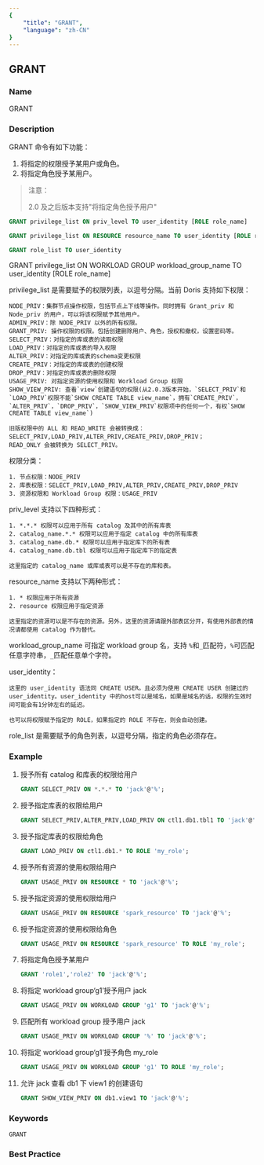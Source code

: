 ```yaml
---
{
    "title": "GRANT",
    "language": "zh-CN"
}
---
```


<!--
Licensed to the Apache Software Foundation (ASF) under one
or more contributor license agreements.  See the NOTICE file
distributed with this work for additional information
regarding copyright ownership.  The ASF licenses this file
to you under the Apache License, Version 2.0 (the
"License"); you may not use this file except in compliance
with the License.  You may obtain a copy of the License at

  http://www.apache.org/licenses/LICENSE-2.0

Unless required by applicable law or agreed to in writing,
software distributed under the License is distributed on an
"AS IS" BASIS, WITHOUT WARRANTIES OR CONDITIONS OF ANY
KIND, either express or implied.  See the License for the
specific language governing permissions and limitations
under the License.
-->

## GRANT

### Name

GRANT

### Description

GRANT 命令有如下功能：

1. 将指定的权限授予某用户或角色。
2. 将指定角色授予某用户。

>注意：
>
>2.0 及之后版本支持"将指定角色授予用户"

```sql
GRANT privilege_list ON priv_level TO user_identity [ROLE role_name]

GRANT privilege_list ON RESOURCE resource_name TO user_identity [ROLE role_name]

GRANT role_list TO user_identity
```

GRANT privilege_list ON WORKLOAD GROUP workload_group_name TO user_identity [ROLE role_name]

privilege_list 是需要赋予的权限列表，以逗号分隔。当前 Doris 支持如下权限：

    NODE_PRIV：集群节点操作权限，包括节点上下线等操作。同时拥有 Grant_priv 和 Node_priv 的用户，可以将该权限赋予其他用户。
    ADMIN_PRIV：除 NODE_PRIV 以外的所有权限。
    GRANT_PRIV: 操作权限的权限。包括创建删除用户、角色，授权和撤权，设置密码等。
    SELECT_PRIV：对指定的库或表的读取权限
    LOAD_PRIV：对指定的库或表的导入权限
    ALTER_PRIV：对指定的库或表的schema变更权限
    CREATE_PRIV：对指定的库或表的创建权限
    DROP_PRIV：对指定的库或表的删除权限
    USAGE_PRIV: 对指定资源的使用权限和 Workload Group 权限
    SHOW_VIEW_PRIV: 查看`view`创建语句的权限(从2.0.3版本开始，`SELECT_PRIV`和`LOAD_PRIV`权限不能`SHOW CREATE TABLE view_name`，拥有`CREATE_PRIV`，`ALTER_PRIV`，`DROP_PRIV`，`SHOW_VIEW_PRIV`权限项中的任何一个，有权`SHOW CREATE TABLE view_name`)
    
    旧版权限中的 ALL 和 READ_WRITE 会被转换成：SELECT_PRIV,LOAD_PRIV,ALTER_PRIV,CREATE_PRIV,DROP_PRIV；
    READ_ONLY 会被转换为 SELECT_PRIV。

权限分类：

    1. 节点权限：NODE_PRIV
    2. 库表权限：SELECT_PRIV,LOAD_PRIV,ALTER_PRIV,CREATE_PRIV,DROP_PRIV
    3. 资源权限和 Workload Group 权限：USAGE_PRIV

priv_level 支持以下四种形式：

    1. *.*.* 权限可以应用于所有 catalog 及其中的所有库表
    2. catalog_name.*.* 权限可以应用于指定 catalog 中的所有库表
    3. catalog_name.db.* 权限可以应用于指定库下的所有表
    4. catalog_name.db.tbl 权限可以应用于指定库下的指定表
    
    这里指定的 catalog_name 或库或表可以是不存在的库和表。

resource_name 支持以下两种形式：

    1. * 权限应用于所有资源
    2. resource 权限应用于指定资源
    
    这里指定的资源可以是不存在的资源。另外，这里的资源请跟外部表区分开，有使用外部表的情况请都使用 catalog 作为替代。

workload_group_name 可指定 workload group 名，支持 `%`和`_`匹配符，`%`可匹配任意字符串，`_`匹配任意单个字符。

user_identity：

    这里的 user_identity 语法同 CREATE USER。且必须为使用 CREATE USER 创建过的 user_identity。user_identity 中的host可以是域名，如果是域名的话，权限的生效时间可能会有1分钟左右的延迟。
    
    也可以将权限赋予指定的 ROLE，如果指定的 ROLE 不存在，则会自动创建。

role_list 是需要赋予的角色列表，以逗号分隔，指定的角色必须存在。

### Example

1. 授予所有 catalog 和库表的权限给用户
   
    ```sql
    GRANT SELECT_PRIV ON *.*.* TO 'jack'@'%';
    ```
    
2. 授予指定库表的权限给用户
   
    ```sql
    GRANT SELECT_PRIV,ALTER_PRIV,LOAD_PRIV ON ctl1.db1.tbl1 TO 'jack'@'192.8.%';
    ```
    
3. 授予指定库表的权限给角色
   
    ```sql
    GRANT LOAD_PRIV ON ctl1.db1.* TO ROLE 'my_role';
    ```
    
4. 授予所有资源的使用权限给用户
   
    ```sql
    GRANT USAGE_PRIV ON RESOURCE * TO 'jack'@'%';
    ```
    
5. 授予指定资源的使用权限给用户
   
    ```sql
    GRANT USAGE_PRIV ON RESOURCE 'spark_resource' TO 'jack'@'%';
    ```
    
6. 授予指定资源的使用权限给角色
   
    ```sql
    GRANT USAGE_PRIV ON RESOURCE 'spark_resource' TO ROLE 'my_role';
    ```
   
7. 将指定角色授予某用户

    ```sql
    GRANT 'role1','role2' TO 'jack'@'%';
    ````

8. 将指定 workload group‘g1’授予用户 jack

    ```sql
    GRANT USAGE_PRIV ON WORKLOAD GROUP 'g1' TO 'jack'@'%';
    ````

9. 匹配所有 workload group 授予用户 jack

    ```sql
    GRANT USAGE_PRIV ON WORKLOAD GROUP '%' TO 'jack'@'%';
    ````

10. 将指定 workload group‘g1’授予角色 my_role

    ```sql
    GRANT USAGE_PRIV ON WORKLOAD GROUP 'g1' TO ROLE 'my_role';
    ````

11. 允许 jack 查看 db1 下 view1 的创建语句

    ```sql
    GRANT SHOW_VIEW_PRIV ON db1.view1 TO 'jack'@'%';
    ````

### Keywords

```
GRANT
```

### Best Practice

